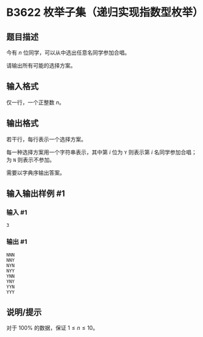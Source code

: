 # B3622 枚举子集（递归实现指数型枚举）

## 题目描述

今有 $n$ 位同学，可以从中选出任意名同学参加合唱。

请输出所有可能的选择方案。

## 输入格式

仅一行，一个正整数 $n$。

## 输出格式

若干行，每行表示一个选择方案。

每一种选择方案用一个字符串表示，其中第 $i$ 位为 `Y` 则表示第 $i$ 名同学参加合唱；为 `N` 则表示不参加。

需要以字典序输出答案。

## 输入输出样例 #1

### 输入 #1

```
3
```

### 输出 #1

```
NNN
NNY
NYN
NYY
YNN
YNY
YYN
YYY
```

## 说明/提示

对于 $100\%$ 的数据，保证 $1\leq n\leq 10$。